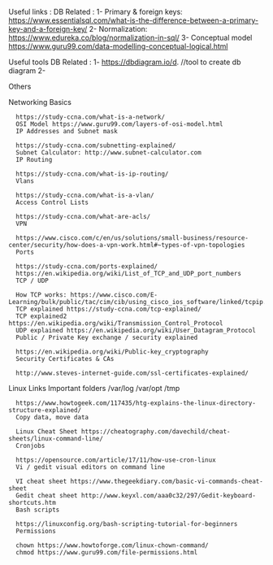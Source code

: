 
Useful links :
  DB Related :
    1- Primary & foreign keys: https://www.essentialsql.com/what-is-the-difference-between-a-primary-key-and-a-foreign-key/
    2- Normalization: https://www.edureka.co/blog/normalization-in-sql/
    3- Conceptual model https://www.guru99.com/data-modelling-conceptual-logical.html


Useful tools 
  DB Related : 
    1-  https://dbdiagram.io/d. //tool to create db diagram
    2- 


Others 

  Networking Basics

      https://study-ccna.com/what-is-a-network/
      OSI Model https://www.guru99.com/layers-of-osi-model.html
      IP Addresses and Subnet mask

      https://study-ccna.com/subnetting-explained/
      Subnet Calculator: http://www.subnet-calculator.com
      IP Routing

      https://study-ccna.com/what-is-ip-routing/
      Vlans

      https://study-ccna.com/what-is-a-vlan/
      Access Control Lists

      https://study-ccna.com/what-are-acls/
      VPN

      https://www.cisco.com/c/en/us/solutions/small-business/resource-center/security/how-does-a-vpn-work.html#~types-of-vpn-topologies
      Ports

      https://study-ccna.com/ports-explained/
      https://en.wikipedia.org/wiki/List_of_TCP_and_UDP_port_numbers
      TCP / UDP

      How TCP works: https://www.cisco.com/E-Learning/bulk/public/tac/cim/cib/using_cisco_ios_software/linked/tcpip.htm
      TCP explained https://study-ccna.com/tcp-explained/
      TCP explained2 https://en.wikipedia.org/wiki/Transmission_Control_Protocol
      UDP explained https://en.wikipedia.org/wiki/User_Datagram_Protocol
      Public / Private Key exchange / security explained

      https://en.wikipedia.org/wiki/Public-key_cryptography
      Security Certificates & CAs

      http://www.steves-internet-guide.com/ssl-certificates-explained/
      
      
Linux Links
      Important folders /var/log /var/opt /tmp

      https://www.howtogeek.com/117435/htg-explains-the-linux-directory-structure-explained/
      Copy data, move data

      Linux Cheat Sheet https://cheatography.com/davechild/cheat-sheets/linux-command-line/
      Cronjobs

      https://opensource.com/article/17/11/how-use-cron-linux
      Vi / gedit visual editors on command line

      VI cheat sheet https://www.thegeekdiary.com/basic-vi-commands-cheat-sheet
      Gedit cheat sheet http://www.keyxl.com/aaa0c32/297/Gedit-keyboard-shortcuts.htm
      Bash scripts

      https://linuxconfig.org/bash-scripting-tutorial-for-beginners
      Permissions

      chown https://www.howtoforge.com/linux-chown-command/
      chmod https://www.guru99.com/file-permissions.html      
